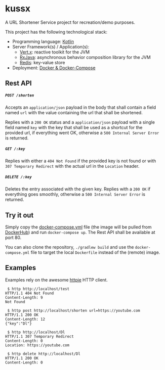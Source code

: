 # kussx
A URL Shortener Service project for recreation/demo purposes.

This project has the following technological stack:
* Programming language: [Kotlin](https://kotlinlang.org)
* Server Framework(s) / Application(s): 
  * [Vert.x](http://vertx.io): reactive toolkit for the JVM 
  * [RxJava](https://github.com/ReactiveX/RxJava): asynchronous behavior composition library for the JVM 
  * [Redis](https://redis.io): key-value store
* Deployment: [Docker & Docker-Compose](https://docker.com)


## Rest API
##### `POST /shorten`
Accepts an `application/json` payload in the body that shall contain a field named `url` 
with the value containing the url that shall be shortened.

Replies with a `200 OK` status and a `application/json` payload with a single field named `key` 
with the key that shall be used as a shortcut for the provided url, if everything went OK, 
otherwise a `500 Internal Server Error` is returned.

##### `GET /:key`
Replies with either a `404 Not Found` if the provided key is not found or with `307 Temporary Redirect` 
with the actual url in the `Location` header. 

##### `DELETE /:key`
Deletes the entry associated with the given key.
Replies with a `200 OK` if everything goes smoothly, otherwise a `500 Internal Server Error` is returned.

## Try it out
Simply copy the [docker-compose.yml](https://github.com/davidafsilva/kussx/blob/master/docker-compose.yml) file 
(the image will be pulled from [DockerHub](https://hub.docker.com/r/davidafsilva/kussx/)) and run `docker-compose up`.
The Rest API shall be available at port 80.

You can also clone the repository, `./gradlew build` and use the `docker-compose.yml` file to target the
local `Dockerfile` instead of the (remote) image.

## Examples
Examples rely on the awesome [httpie](https://httpie.org/) HTTP client.

```shell
 $ http http://localhost/test
HTTP/1.1 404 Not Found
Content-Length: 9
Not Found

 $ http post http://localhost/shorten url=https://youtube.com
HTTP/1.1 200 OK
Content-Length: 12
{"key":"Dl"}

 $ http http://localhost/Dl
HTTP/1.1 307 Temporary Redirect
Content-Length: 0
Location: https://youtube.com

 $ http delete http://localhost/Dl
HTTP/1.1 200 OK
Content-Length: 0
```
